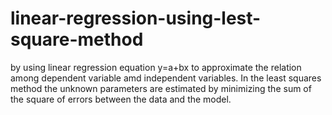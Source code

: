 # linear-regression-using-lest-square-method
by using linear regression equation y=a+bx to approximate the relation among dependent variable amd independent variables. In the least squares method the unknown parameters are estimated by minimizing the sum of the square of errors between the data and the model.
